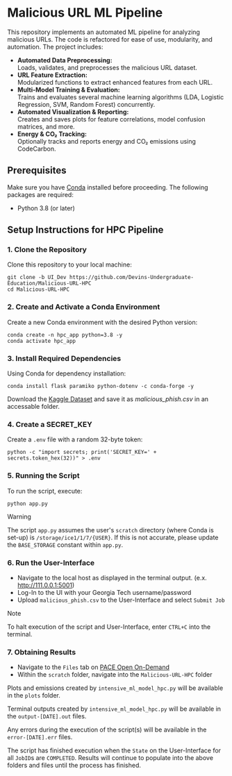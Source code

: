 # Malicious URL ML Pipeline

This repository implements an automated ML pipeline for analyzing malicious URLs. The code is refactored for ease of use, modularity, and automation. The project includes:

- **Automated Data Preprocessing:**  
  Loads, validates, and preprocesses the malicious URL dataset.
- **URL Feature Extraction:**  
  Modularized functions to extract enhanced features from each URL.
- **Multi-Model Training & Evaluation:**  
  Trains and evaluates several machine learning algorithms (LDA, Logistic Regression, SVM, Random Forest) concurrently.
- **Automated Visualization & Reporting:**  
  Creates and saves plots for feature correlations, model confusion matrices, and more.
- **Energy & CO₂ Tracking:**  
  Optionally tracks and reports energy and CO₂ emissions using CodeCarbon.

## Prerequisites

Make sure you have [Conda](https://docs.conda.io/en/latest/) installed before proceeding. The following packages are required:

- Python 3.8 (or later)

## Setup Instructions for HPC Pipeline

### 1. Clone the Repository

Clone this repository to your local machine:

```
git clone -b UI_Dev https://github.com/Devins-Undergraduate-Education/Malicious-URL-HPC
cd Malicious-URL-HPC
```

### 2. Create and Activate a Conda Environment

Create a new Conda environment with the desired Python version:

```
conda create -n hpc_app python=3.8 -y
conda activate hpc_app
```

### 3. Install Required Dependencies

Using Conda for dependency installation:
```
conda install flask paramiko python-dotenv -c conda-forge -y
```
Download the [Kaggle Dataset](https://www.kaggle.com/datasets/sid321axn/malicious-urls-dataset) and save it as _malicious_phish.csv_ in an accessable folder.

### 4. Create a SECRET_KEY

Create a `.env` file with a random 32-byte token:
```
python -c "import secrets; print('SECRET_KEY=' + secrets.token_hex(32))" > .env
```

### 5. Running the Script

To run the script, execute:
```
python app.py
```
> [!WARNING]  
> The script `app.py` assumes the user's `scratch` directory (where Conda is set-up) is `/storage/ice1/1/7/{USER}`. If this is not accurate, please update the `BASE_STORAGE` constant within `app.py`.

### 6. Run the User-Interface

- Navigate to the local host as displayed in the terminal output. (e.x. http://111.0.0.1:5001)
- Log-In to the UI with your Georgia Tech username/password
- Upload `malicious_phish.csv` to the User-Interface and select `Submit Job`

> [!NOTE]  
> To halt execution of the script and User-Interface, enter `CTRL+C` into the terminal. 

### 7. Obtaining Results

- Navigate to the `Files` tab on [PACE Open On-Demand](https://ondemand-ice.pace.gatech.edu/)
- Within the `scratch` folder, navigate into the `Malicious-URL-HPC` folder

Plots and emissions created by `intensive_ml_model_hpc.py` will be available in the `plots` folder. 

Terminal outputs created by `intensive_ml_model_hpc.py` will be available in the `output-[DATE].out` files.

Any errors during the execution of the script(s) will be available in the `error-[DATE].err` files.

The script has finished execution when the `State` on the User-Interface for all `JobID`s are `COMPLETED`. Results will continue to populate into the above folders and files until the process has finished.
